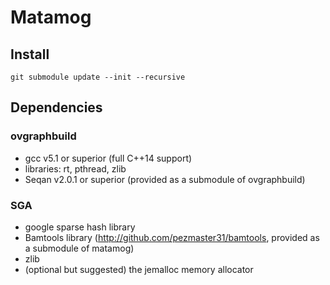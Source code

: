 # Matamog

## Install

`git submodule update --init --recursive`

## Dependencies

### ovgraphbuild

* gcc v5.1 or superior (full C++14 support)
* libraries: rt, pthread, zlib
* Seqan v2.0.1 or superior (provided as a submodule of ovgraphbuild)

### SGA

* google sparse hash library
* Bamtools library (http://github.com/pezmaster31/bamtools, provided as a submodule of matamog)
* zlib
* (optional but suggested) the jemalloc memory allocator
